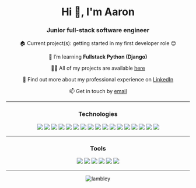 <h1 align="center">Hi 👋, I'm Aaron</h1>
<h3 align="center">Junior full-stack software engineer</h3>
<p align="center">🏠 Current project(s): getting started in my first developer role 😊</p>
<p align="center">🌱 I’m learning <b>Fullstack Python (Django)</b></p>
<p align="center">👨‍💻 All of my projects are available <a href="https://troopl.com/aaronlambley">here</a></p>
<p align="center">📄 Find out more about my professional experience on <a href="https://www.linkedin.com/in/aaron-lambley-35671b124/">LinkedIn</a></p>
<p align="center">📫 Get in touch by <a href="mailto:aaron.lambley+ghpages@gmail.com" target="_blank">email</a></p>
<hr>

<h3 align="center">Technologies</h3>
<div align="center">
<img src="https://img.shields.io/badge/Ruby-1015eb?style=for-the-badge&logo=ruby&logoColor=white">
<img src="https://img.shields.io/badge/Ruby_on_Rails-7d00de?style=for-the-badge&logo=ruby-on-rails&logoColor=white">
<img src="https://img.shields.io/badge/JavaScript-ae00cf?style=for-the-badge&logo=javascript&logoColor=white">
<img src="https://img.shields.io/badge/React-d200bd?style=for-the-badge&logo=react&logoColor=white">
<img src="https://img.shields.io/badge/Node.js-ef00a9?style=for-the-badge&logo=node.js&logoColor=white">
<img src="https://img.shields.io/badge/Express.js-ff0095?style=for-the-badge&logo=express&logoColor=white">
<img src="https://img.shields.io/badge/TypeScript-ff0081?style=for-the-badge&logo=typescript&logoColor=white">
<img src="https://img.shields.io/badge/HTML5-ff006d?style=for-the-badge&logo=html5&logoColor=white">
<img src="https://img.shields.io/badge/CSS-ff0059?&style=for-the-badge&logo=css3&logoColor=white">
<img src="https://img.shields.io/badge/Bootstrap-ff0046?style=for-the-badge&logo=bootstrap&logoColor=white">
<img src="https://img.shields.io/badge/PostgreSQL-ff3731?style=for-the-badge&logo=postgresql&logoColor=white">
<img src="https://img.shields.io/badge/SQLite-ff5f16?style=for-the-badge&logo=sqlite&logoColor=white">
<img src="https://img.shields.io/badge/Heroku-ff7d00?style=for-the-badge&logo=heroku&logoColor=white">
<img src="https://img.shields.io/badge/Netlify-ff7d00?style=for-the-badge&logo=netlify&logoColor=white">
<img src="https://img.shields.io/badge/Docker-ffae00?style=for-the-badge&logo=Docker&logoColor=white">
<img src="https://img.shields.io/badge/Kubernetes-ffd800?style=for-the-badge&logo=Kubernetes&logoColor=white&">
<img src="https://img.shields.io/badge/Markdown-e2fc03?style=for-the-badge&logo=markdown&logoColor=white">
<hr>
<h3 align="center">Tools</h3>
<img src="https://img.shields.io/badge/GIT-1015eb?style=for-the-badge&logo=git&logoColor=white">
<img src="https://img.shields.io/badge/Figma-fb009f?style=for-the-badge&logo=figma&logoColor=white">
<img src="https://img.shields.io/badge/Visual_Studio_Code-ff0046?style=for-the-badge&logo=visual%20studio%20code&logoColor=white">
<img src="https://img.shields.io/badge/Trello-ffa300?style=for-the-badge&logo=trello&logoColor=white">
<img src="https://img.shields.io/badge/Postman-ffd800?style=for-the-badge&logo=postman&logoColor=white">
<img src="https://img.shields.io/badge/windows%20terminal-e2fc03?style=for-the-badge&logo=windows%20terminal&logoColor=white">
</div>
<hr>
<div align="center">
<img src="https://github-readme-streak-stats.herokuapp.com/?user=lambley&theme=radical" alt="lambley" />
</div>
